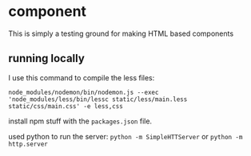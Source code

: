 # component

This is simply a testing ground for making HTML based components



## running locally

I use this command to compile the less files:

```shell
node_modules/nodemon/bin/nodemon.js --exec 'node_modules/less/bin/lessc static/less/main.less static/css/main.css' -e less,css
```

install npm stuff with the `packages.json` file.

used python to run the server:
`python -m SimpleHTTServer` or `python -m http.server`